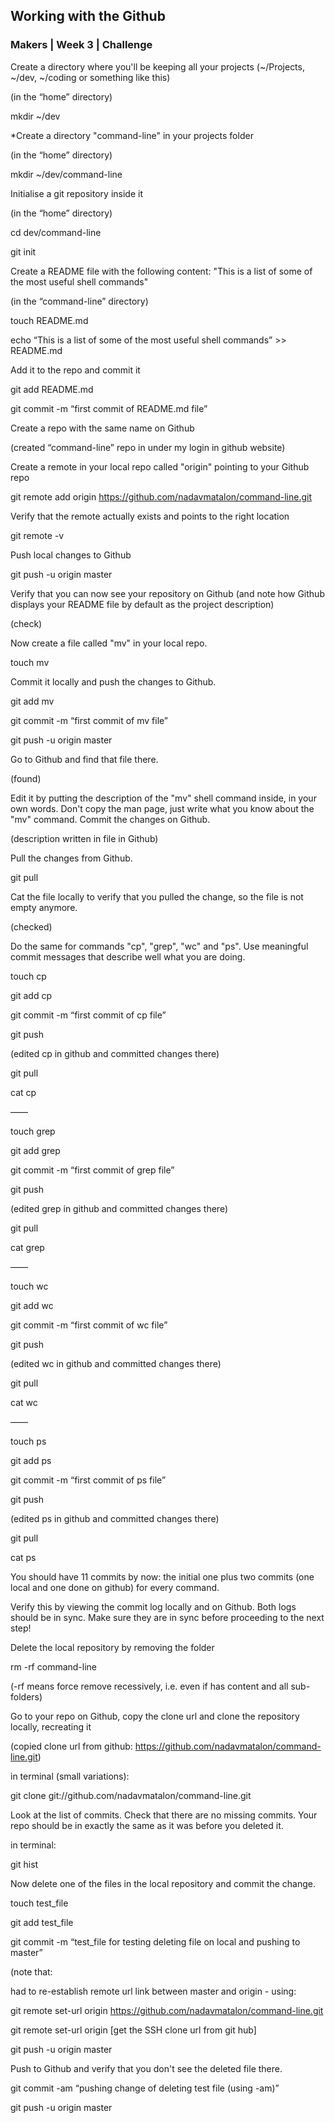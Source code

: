 <h2>Working with the  Github </h2>

<h3>Makers | Week 3 | Challenge</h3>


Create a directory where you'll be keeping all your projects (~/Projects, ~/dev, ~/coding or something like this)

(in the “home” directory)

mkdir ~/dev

*Create a directory "command-line" in your projects folder

(in the “home” directory)

mkdir ~/dev/command-line


Initialise a git repository inside it

(in the “home” directory)

cd dev/command-line

git init
 

Create a README file with the following content: "This is a list of some of the most useful shell commands"

(in the “command-line” directory)

touch README.md

echo “This is a list of some of the most useful shell commands” >> README.md


Add it to the repo and commit it

git add README.md

git commit -m “first commit of README.md file”



Create a repo with the same name on Github


(created “command-line” repo in under my login in github website)


Create a remote in your local repo called "origin" pointing to your Github repo

git remote add origin https://github.com/nadavmatalon/command-line.git


Verify that the remote actually exists and points to the right location

git remote -v


Push local changes to Github

git push -u origin master


Verify that you can now see your repository on Github (and note how Github displays your README file by default as the project description)

(check)


Now create a file called "mv" in your local repo. 

touch mv


Commit it locally and push the changes to Github.

git add mv

git commit -m “first commit of mv file”

git push -u origin master


Go to Github and find that file there. 

(found)


Edit it by putting the description of the "mv" shell command inside, in your own words. Don't copy the man page, just write what you know about the "mv" command. Commit the changes on Github.

(description written in file in Github)


Pull the changes from Github. 

git pull


Cat the file locally to verify that you pulled the change, so the file is not empty anymore.

(checked)


Do the same for commands "cp", "grep", "wc" and "ps". Use meaningful commit messages that describe well what you are doing.

touch cp

git add cp

git commit -m “first commit of cp file”

git push

(edited cp in github and committed changes there) 

git pull

cat cp

——

touch grep

git add grep

git commit -m “first commit of grep file”

git push

(edited grep in github and committed changes there)

git pull

cat grep

——


touch wc

git add wc

git commit -m “first commit of wc file”

git push

(edited wc in github and committed changes there) 

git pull

cat wc

——

touch ps

git add ps

git commit -m “first commit of ps file”

git push

(edited ps in github and committed changes there) 

git pull

cat ps



You should have 11 commits by now: the initial one plus two commits (one local and one done on github) for every command.

Verify this by viewing the commit log locally and on Github. Both logs should be in sync. Make sure they are in sync before proceeding to the next step!


Delete the local repository by removing the folder

rm -rf command-line

(-rf means force remove recessively, i.e. even if has content and all sub-folders)


Go to your repo on Github, copy the clone url and clone the repository locally, recreating it

(copied clone url from github:
https://github.com/nadavmatalon/command-line.git)

in terminal (small variations):

git clone git://github.com/nadavmatalon/command-line.git

Look at the list of commits. Check that there are no missing commits. Your repo should be in exactly the same as it was before you deleted it.

in terminal:

git hist

Now delete one of the files in the local repository and commit the change.

touch test_file

git add test_file

git commit -m “test_file for testing deleting file on local and pushing to master”

(note that:

had to  re-establish remote url link between master and origin - using:

git remote set-url origin https://github.com/nadavmatalon/command-line.git

git remote set-url origin [get the SSH clone url from git hub]



git push -u origin master


Push to Github and verify that you don't see the deleted file there.

git commit -am “pushing change of deleting test file (using -am)”

git push -u origin master


